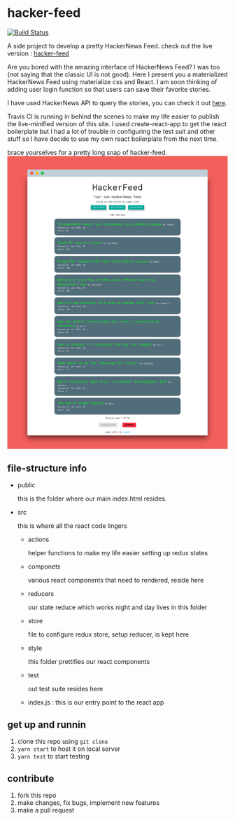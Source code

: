# hacker-feed

[![Build Status](https://travis-ci.com/skywalker212/hacker-feed.svg?branch=master)](https://travis-ci.com/skywalker212/hacker-feed)

A side project to develop a pretty HackerNews Feed. check out the live version : [hacker-feed](https://skywalker212.github.io/hacker-feed/)

Are you bored with the amazing interface of HackerNews Feed? I was too (not saying that the classic UI is not good). Here I present you a materialized HackerNews Feed using materialize css and React. I am soon thinking of adding user login function so that users can save their favorite stories.

I have used HackerNews API to query the stories, you can check it out [here](https://github.com/HackerNews/API).

Travis CI is running in behind the scenes to make my life easier to publish the live-minified version of this site. I used create-react-app to get the react boilerplate but I had a lot of trouble in configuring the test suit and other stuff so I have decide to use my own react boilerplate from the next time.

brace yourselves for a pretty long snap of hacker-feed.
![hacker-snap](snap.png)

## file-structure info

- public

    this is the folder where our main index.html resides.
- src

    this is where all the react code lingers

    - actions

        helper functions to make my life easier setting up redux states

    - componets

        various react components that need to rendered, reside here

    - reducers

        our state reduce which works night and day lives in this folder

    - store

        file to configure redux store, setup reducer, is kept here

    - style

        this folder prettifies our react components

    - test

        out test suite resides here

    - index.js : this is our entry point to the react app

## get up and runnin

1. clone this repo using ```git clone```
2. ```yarn start``` to host it on local server
3. ```yarn test``` to start testing

## contribute

1. fork this repo
2. make changes, fix bugs, implement new features
3. make a pull request
